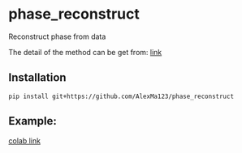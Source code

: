 # phase_reconstruct
 Reconstruct phase from data



The detail of the method can be get from: [link](https://journals.aps.org/pre/abstract/10.1103/PhysRevE.77.066205)

## Installation
```shell
pip install git+https://github.com/AlexMa123/phase_reconstruct
```

## Example:
[colab link](https://colab.research.google.com/drive/1zR_7afml7DmfRfZg6_AolVkq-0SOiz2b?usp=sharing)
